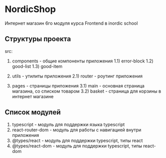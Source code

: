 # NordicShop
Интернет магазин 6го модуля курса Frontend в  inordic school 

## Структуры проекта 

src:

1) components - общие компоненты приложения
1.1) error-block
1.2) good-list
1.3) good-item

2) utils - утилиты приложения
2.1) router - роутинг приложения

3) pages - страницы приложения
3.1) main - основная страница магазина, со списком товаром
3.2) basket - страница для корзины в интернет магазине


## Список модулей
1) typescript - модуль для поддержки языка typescript
2) react-router-dom - модуль для работы с навигацией внутри приложения
3) @types/react - модуль для поддержки typescript, типы react
4) @types/react-dom - модуль для поддержки typescript, типы react-dom


